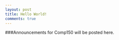 ```yaml
---
layout: post
title: Hello World!
comments: true
---
```


###Announcements for Comp150 will be posted here.

